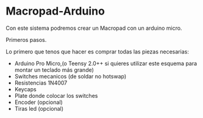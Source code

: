 # Macropad-Arduino
Con este sistema podremos crear un Macropad con un arduino micro.

Primeros pasos. 

Lo primero que tenos que hacer es comprar todas las piezas necesarias:

* Arduino Pro Micro,(o Teensy 2.0++ si quieres utilizar este esquema para montar un teclado más grande)  
* Switches mecanicos (de soldar no hotswap)
* Resistencias 1N4007
* Keycaps
* Plate donde colocar los switches
* Encoder (opcional)
* Tiras led (opcional)
